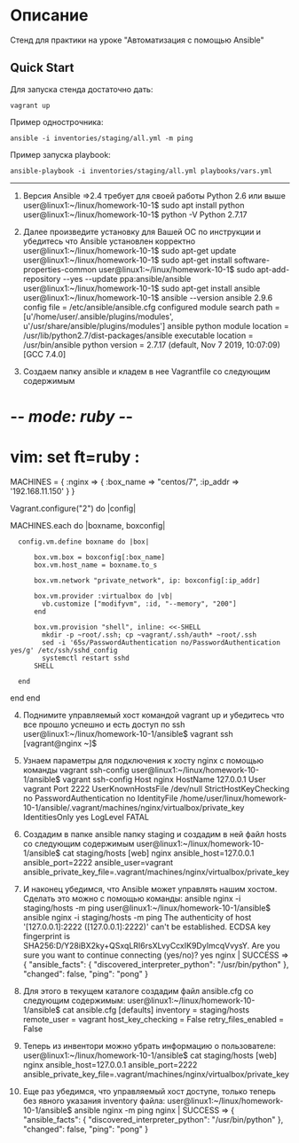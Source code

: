 # Описание

Стенд для практики на уроке "Автоматизация с помощью Ansible"

## Quick Start

Для запуска стенда достаточно дать:

```
vagrant up
```

Пример однострочника:

```
ansible -i inventories/staging/all.yml -m ping
```

Пример запуска playbook:

```
ansible-playbook -i inventories/staging/all.yml playbooks/vars.yml
```

-------------------------------

1. Версия Ansible  =>2.4 требует для своей работы Python 2.6 или выше
user@linux1:~/linux/homework-10-1$ sudo apt install python
user@linux1:~/linux/homework-10-1$ python -V
Python 2.7.17

2. Далее произведите установку для Вашей ОС по инструкции и убедитесь что Ansible установлен корректно
user@linux1:~/linux/homework-10-1$ sudo apt-get update
user@linux1:~/linux/homework-10-1$ sudo apt-get install software-properties-common
user@linux1:~/linux/homework-10-1$ sudo apt-add-repository --yes --update ppa:ansible/ansible
user@linux1:~/linux/homework-10-1$ sudo apt-get install ansible
user@linux1:~/linux/homework-10-1$ ansible --version
ansible 2.9.6
  config file = /etc/ansible/ansible.cfg
  configured module search path = [u'/home/user/.ansible/plugins/modules', u'/usr/share/ansible/plugins/modules']
  ansible python module location = /usr/lib/python2.7/dist-packages/ansible
  executable location = /usr/bin/ansible
  python version = 2.7.17 (default, Nov  7 2019, 10:07:09) [GCC 7.4.0]

3. Создаем папку ansible и кладем в нее Vagrantfile со следующим содержимым
# -*- mode: ruby -*-
# vim: set ft=ruby :

MACHINES = {
  :nginx => {
        :box_name => "centos/7",
        :ip_addr => '192.168.11.150'
  }
}

Vagrant.configure("2") do |config|

  MACHINES.each do |boxname, boxconfig|

      config.vm.define boxname do |box|

          box.vm.box = boxconfig[:box_name]
          box.vm.host_name = boxname.to_s

          box.vm.network "private_network", ip: boxconfig[:ip_addr]

          box.vm.provider :virtualbox do |vb|
            vb.customize ["modifyvm", :id, "--memory", "200"]
          end
          
          box.vm.provision "shell", inline: <<-SHELL
            mkdir -p ~root/.ssh; cp ~vagrant/.ssh/auth* ~root/.ssh
            sed -i '65s/PasswordAuthentication no/PasswordAuthentication yes/g' /etc/ssh/sshd_config
            systemctl restart sshd
          SHELL

      end
  end
end

4. Поднимите управляемый хост командой vagrant up и убедитесь что все прошло успешно и есть доступ по ssh
user@linux1:~/linux/homework-10-1/ansible$ vagrant ssh
[vagrant@nginx ~]$ 

5. Узнаем параметры для подключения к хосту nginx с помощью команды vagrant ssh-config 
user@linux1:~/linux/homework-10-1/ansible$ vagrant ssh-config
Host nginx
  HostName 127.0.0.1
  User vagrant
  Port 2222
  UserKnownHostsFile /dev/null
  StrictHostKeyChecking no
  PasswordAuthentication no
  IdentityFile /home/user/linux/homework-10-1/ansible/.vagrant/machines/nginx/virtualbox/private_key
  IdentitiesOnly yes
  LogLevel FATAL

6. Создадим в папке ansible папку staging и создадим в ней файл hosts со следующим содержимым 
user@linux1:~/linux/homework-10-1/ansible$ cat staging/hosts
[web]
nginx ansible_host=127.0.0.1 ansible_port=2222 ansible_user=vagrant ansible_private_key_file=.vagrant/machines/nginx/virtualbox/private_key

7. И наконец убедимся, что Ansible может управлять нашим хостом. Сделать это можно с помощью команды: ansible nginx -i staging/hosts -m ping
user@linux1:~/linux/homework-10-1/ansible$ ansible nginx -i staging/hosts -m ping
The authenticity of host '[127.0.0.1]:2222 ([127.0.0.1]:2222)' can't be established.
ECDSA key fingerprint is SHA256:D/Y28iBX2ky+QSxqLRI6rsXLvyCcxIK9DyImcqVvysY.
Are you sure you want to continue connecting (yes/no)? yes
nginx | SUCCESS => {
    "ansible_facts": {
        "discovered_interpreter_python": "/usr/bin/python"
    }, 
    "changed": false, 
    "ping": "pong"
}

8. Для этого в текущем каталоге создадим файл ansible.cfg со следующим содержимым:
user@linux1:~/linux/homework-10-1/ansible$ cat ansible.cfg
[defaults]
inventory = staging/hosts
remote_user = vagrant
host_key_checking = False
retry_files_enabled = False

9. Теперь из инвентори можно убрать информацию о пользователе:
user@linux1:~/linux/homework-10-1/ansible$ cat staging/hosts
[web]
nginx ansible_host=127.0.0.1 ansible_port=2222 ansible_private_key_file=.vagrant/machines/nginx/virtualbox/private_key

10. Еще раз убедимся, что управляемый хост доступе, только теперь без явного указания inventory файла:
user@linux1:~/linux/homework-10-1/ansible$ ansible nginx -m ping
nginx | SUCCESS => {
    "ansible_facts": {
        "discovered_interpreter_python": "/usr/bin/python"
    }, 
    "changed": false, 
    "ping": "pong"
}



